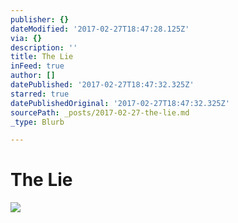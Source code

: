 ```yaml
---
publisher: {}
dateModified: '2017-02-27T18:47:28.125Z'
via: {}
description: ''
title: The Lie
inFeed: true
author: []
datePublished: '2017-02-27T18:47:32.325Z'
starred: true
datePublishedOriginal: '2017-02-27T18:47:32.325Z'
sourcePath: _posts/2017-02-27-the-lie.md
_type: Blurb

---
```

# The Lie
![](https://the-grid-user-content.s3-us-west-2.amazonaws.com/8696f23d-b634-4adb-84c5-cc77698cf3b3.jpg)